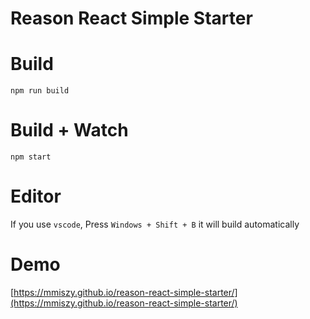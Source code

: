 # Reason React Simple Starter

# Build
```
npm run build
```

# Build + Watch

```
npm start
```


# Editor
If you use `vscode`, Press `Windows + Shift + B` it will build automatically

# Demo
[https://mmiszy.github.io/reason-react-simple-starter/](https://mmiszy.github.io/reason-react-simple-starter/)
